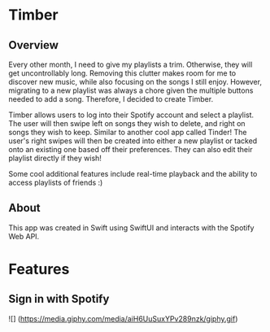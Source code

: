 # Timber
## Overview 
Every other month, I need to give my playlists a trim. Otherwise, they will get uncontrollably long. Removing this clutter makes room for me to discover new music, while also focusing on the songs I still enjoy. However, migrating to a new playlist was always a chore given the multiple buttons needed to add a song. Therefore, I decided to create Timber.

Timber allows users to log into their Spotify account and select a playlist. The user will then swipe left on songs they wish to delete, and right on songs they wish to keep. Similar to another cool app called Tinder! The user's right swipes will then be created into either a new playlist or tacked onto an existing one based off their preferences. They can also edit their playlist directly if they wish!

Some cool additional features include real-time playback and the ability to access playlists of friends :)

## About 
This app was created in Swift using SwiftUI and interacts with the Spotify Web API.

# Features 
## Sign in with Spotify
![] (https://media.giphy.com/media/aiH6UuSuxYPv289nzk/giphy.gif)
